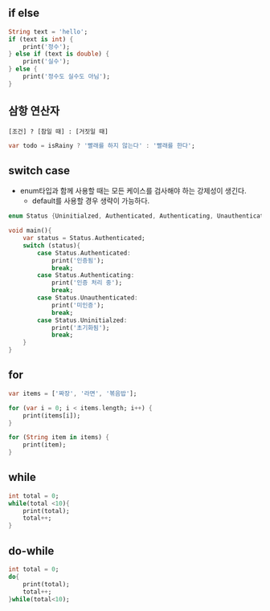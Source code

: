 ## if else

```dart
String text = 'hello';
if (text is int) {
    print('정수');
} else if (text is double) {
    print('실수');
} else {
    print('정수도 실수도 아님');
}
```



## 삼항 연산자

`[조건] ? [참일 때] : [거짓일 때]`

```dart
var todo = isRainy ? '빨래를 하지 않는다' : '빨래를 한다';
```



## switch case

- enum타입과 함께 사용할 때는 모든 케이스를 검사해야 하는 강제성이 생긴다.
  - default를 사용할 경우 생략이 가능하다.

```dart
enum Status {Uninitialzed, Authenticated, Authenticating, Unauthenticated }

void main(){
    var status = Status.Authenticated;
    switch (status){
        case Status.Authenticated:
            print('인증됨');
            break;
        case Status.Authenticating:
            print('인증 처리 중');
            break;
        case Status.Unauthenticated:
            print('미인증');
            break;
        case Status.Uninitialzed:
            print('초기화됨');
            break;
    }
}
```



## for

```dart
var items = ['짜장', '라면', '볶음밥'];

for (var i = 0; i < items.length; i++) {
    print(items[i]);
}

for (String item in items) {
    print(item);
}
```



## while

```dart
int total = 0;
while(total <10){
    print(total);
    total++;
}
```

## do-while

```dart
int total = 0;
do{
    print(total);
    total++;
}while(total<10);
```

